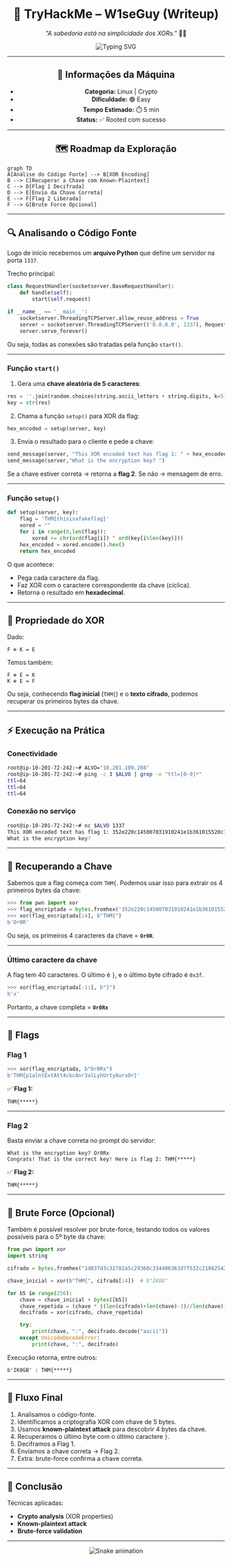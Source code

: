 <div align="center">

# 🎩 TryHackMe – W1seGuy (Writeup)

*"A sabedoria está na simplicidade dos XORs."* 🔑✨  

<p align="center">
  <img src="https://readme-typing-svg.herokuapp.com?font=Fira+Code&size=22&pause=1000&color=00FF00&width=600&lines=Linux+Exploitation;Cryptography;XOR+Brute+Force;CTF+Walkthrough" alt="Typing SVG" />
</p>

</div>

---

<div align="center">

## 📌 Informações da Máquina

- **Categoria:** Linux | Crypto  
- **Dificuldade:** 🟢 Easy  
- **Tempo Estimado:** ⏱️ 5 min  
- **Status:** ✅ Rooted com sucesso  

</div>

---

<div align="center">
    
## 🗺️ Roadmap da Exploração

</div>

```mermaid
graph TD
A[Análise do Código Fonte] --> B[XOR Encoding]
B --> C[Recuperar a Chave com Known-Plaintext]
C --> D[Flag 1 Decifrada]
D --> E[Envio da Chave Correta]
E --> F[Flag 2 Liberada]
F --> G[Brute Force Opcional]
````

---

## 🔍 Analisando o Código Fonte

Logo de início recebemos um **arquivo Python** que define um servidor na porta `1337`.

Trecho principal:

```python
class RequestHandler(socketserver.BaseRequestHandler):
    def handle(self):
        start(self.request)

if __name__ == '__main__':
    socketserver.ThreadingTCPServer.allow_reuse_address = True
    server = socketserver.ThreadingTCPServer(('0.0.0.0', 1337), RequestHandler)
    server.serve_forever()
```

Ou seja, todas as conexões são tratadas pela função `start()`.

---

### Função `start()`

1. Gera uma **chave aleatória de 5 caracteres**:

```python
res = ''.join(random.choices(string.ascii_letters + string.digits, k=5))
key = str(res)
```

2. Chama a função `setup()` para XOR da flag:

```python
hex_encoded = setup(server, key)
```

3. Envia o resultado para o cliente e pede a chave:

```python
send_message(server, "This XOR encoded text has flag 1: " + hex_encoded + "\n")
send_message(server,"What is the encryption key? ")
```

Se a chave estiver correta → retorna a **flag 2**.
Se não → mensagem de erro.

---

### Função `setup()`

```python
def setup(server, key):
    flag = 'THM{thisisafakeflag}' 
    xored = ""
    for i in range(0,len(flag)):
        xored += chr(ord(flag[i]) ^ ord(key[i%len(key)]))
    hex_encoded = xored.encode().hex()
    return hex_encoded
```

O que acontece:

* Pega cada caractere da flag.
* Faz XOR com o caractere correspondente da chave (cíclica).
* Retorna o resultado em **hexadecimal**.

---

## 📐 Propriedade do XOR

Dado:

```
F ⊕ K = E
```

Temos também:

```
F ⊕ E = K
K ⊕ E = F
```

Ou seja, conhecendo **flag inicial** (`THM{`) e o **texto cifrado**, podemos recuperar os primeiros bytes da chave.

---

## ⚡ Execução na Prática

### Conectividade

```bash
root@ip-10-201-72-242:~# ALVO="10.201.109.208"
root@ip-10-201-72-242:~# ping -c 3 $ALVO | grep -o "ttl=[0-9]*"
ttl=64
ttl=64
ttl=64
```

### Conexão no serviço

```bash
root@ip-10-201-72-242:~# nc $ALVO 1337
This XOR encoded text has flag 1: 352e220c145007031910241e1b361015520c1c0720081d44050d2a161f311312164711131e200519
What is the encryption key?
```

---

## 🔑 Recuperando a Chave

Sabemos que a flag começa com `THM{`.
Podemos usar isso para extrair os 4 primeiros bytes da chave:

```python
>>> from pwn import xor
>>> flag_encriptada = bytes.fromhex('352e220c145007031910241e1b361015520c1c0720081d44050d2a161f311312164711131e200519')
>>> xor(flag_encriptada[:4], b"THM{")
b'Or0R'
```

Ou seja, os primeiros 4 caracteres da chave = **`Or0R`**.

---

### Último caractere da chave

A flag tem 40 caracteres.
O último é `}`, e o último byte cifrado é `0x3f`.

```python
>>> xor(flag_encriptada[-1:], b"}")
b'x'
```

Portanto, a chave completa = **`Or0Rx`**

---

## 🚩 Flags

### Flag 1

```python
>>> xor(flag_encriptada, b"Or0Rx")
b'THM{p1alntExtAtt4ckcAnr3alLyhUrty0urxOr}'
```

✅ **Flag 1:**

```
THM{*****}
```

---

### Flag 2

Basta enviar a chave correta no prompt do servidor:

```
What is the encryption key? Or0Rx
Congrats! That is the correct key! Here is flag 2: THM{*****}
```

✅ **Flag 2:**

```
THM{*****}
```

---

## 🧪 Brute Force (Opcional)

Também é possível resolver por brute-force, testando todos os valores possíveis para o 5º byte da chave:

```python
from pwn import xor
import string

cifrado = bytes.fromhex("1d037d3c32782a5c29360c334406363d7f532c2108254274232507492f173b3f4977373b337f353f")

chave_inicial = xor(b"THM{", cifrado[:4])  # b"IK0G"

for b5 in range(256):
    chave = chave_inicial + bytes([b5])
    chave_repetida = (chave * ((len(cifrado)+len(chave)-1)//len(chave)))[:len(cifrado)]
    decifrado = xor(cifrado, chave_repetida)

    try:
        print(chave, ":", decifrado.decode("ascii"))
    except UnicodeDecodeError:
        print(chave, ":", decifrado)
```

Execução retorna, entre outros:

```
b'IK0GB' : THM{*****}
```

---

## 🧩 Fluxo Final

1. Analisamos o código-fonte.
2. Identificamos a criptografia XOR com chave de 5 bytes.
3. Usamos **known-plaintext attack** para descobrir 4 bytes da chave.
4. Recuperamos o último byte com o último caractere `}`.
5. Deciframos a Flag 1.
6. Enviamos a chave correta → Flag 2.
7. Extra: brute-force confirma a chave correta.

---

## 🎉 Conclusão

Técnicas aplicadas:

* **Crypto analysis** (XOR properties)
* **Known-plaintext attack**
* **Brute-force validation**

---

<div align="center">

![Snake animation](https://github.com/Platane/snk/raw/output/github-contribution-grid-snake.svg)

</div>

